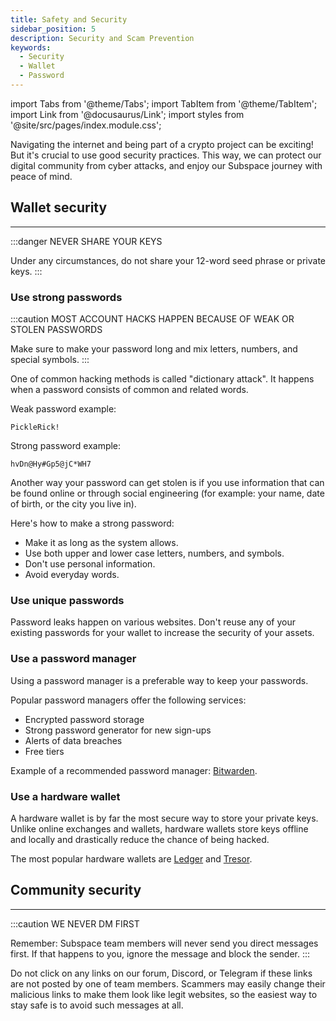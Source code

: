 ```yaml
---
title: Safety and Security
sidebar_position: 5
description: Security and Scam Prevention
keywords:
  - Security
  - Wallet
  - Password
---
```


import Tabs from '@theme/Tabs';
import TabItem from '@theme/TabItem';
import Link from '@docusaurus/Link';
import styles from '@site/src/pages/index.module.css';

Navigating the internet and being part of a crypto project can be exciting! But it's crucial to use good security practices. This way, we can protect our digital community from cyber attacks, and enjoy our Subspace journey with peace of mind.


## Wallet security

---

:::danger NEVER SHARE YOUR KEYS

Under any circumstances, do not share your 12-word seed phrase or private keys.
:::

### Use strong passwords

:::caution MOST ACCOUNT HACKS HAPPEN BECAUSE OF WEAK OR STOLEN PASSWORDS 

Make sure to make your password long and mix letters, numbers, and special symbols.
:::

One of common hacking methods is called "dictionary attack". It happens when a password consists of common and related words.

Weak password example:
```
PickleRick!
```
Strong password example:
```
hvDn@Hy#Gp5@jC*WH7
```

Another way your password can get stolen is if you use information that can be found online or through social engineering (for example: your name, date of birth, or the city you live in).

Here's how to make a strong password:
* Make it as long as the system allows.
* Use both upper and lower case letters, numbers, and symbols.
* Don't use personal information.
* Avoid everyday words.

### Use unique passwords

Password leaks happen on various websites. Don't reuse any of your existing passwords for your wallet to increase the security of your assets.

### Use a password manager

Using a password manager is a preferable way to keep your passwords. 

Popular password managers offer the following services:
* Encrypted password storage 
* Strong password generator for new sign-ups 
* Alerts of data breaches
* Free tiers

Example of a recommended password manager: [Bitwarden](https://bitwarden.com/).

### Use a hardware wallet

A hardware wallet is by far the most secure way to store your private keys. Unlike online exchanges and wallets, hardware wallets store keys offline and locally and drastically reduce the chance of being hacked.

The most popular hardware wallets are [Ledger](https://www.ledger.com/) and [Tresor](https://trezor.io/).


## Community security

---

:::caution WE NEVER DM FIRST

Remember: Subspace team members will never send you direct messages first. If that happens to you, ignore the message and block the sender.
:::

Do not click on any links on our forum, Discord, or Telegram if these links are not posted by one of team members. Scammers may easily change their malicious links to make them look like legit websites, so the easiest way to stay safe is to avoid such messages at all.
